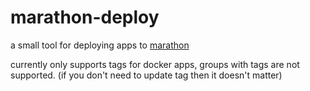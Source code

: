 # marathon-deploy
a small tool for deploying apps to [marathon]()

currently only supports tags for docker apps, groups with tags are not supported. (if you don't need to update tag then it doesn't matter)
